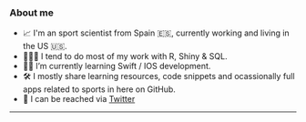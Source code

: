 ### About me

- 📈 I'm an sport scientist from Spain 🇪🇸, currently working and living in the US 🇺🇸.
- 👨🏻‍💻 I tend to do most of my work with R, Shiny & SQL.
- 🤳🏻 I’m currently learning Swift / IOS development.
- 🛠 I mostly share learning resources, code snippets and ocassionally full apps related to sports in here on GitHub.
- 💬 I can be reached via [Twitter](https://twitter.com/jfernandez__)
---
